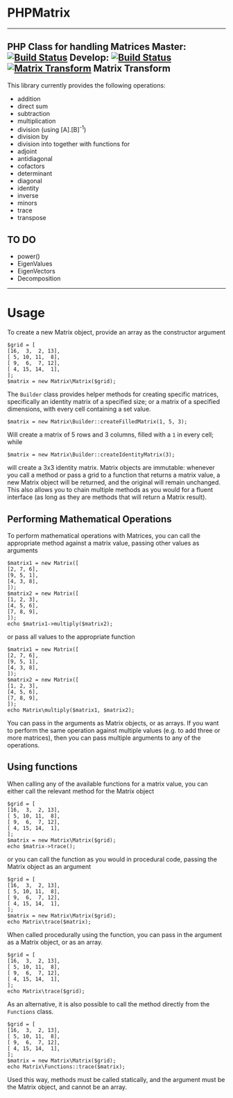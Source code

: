 PHPMatrix
==========
---
PHP Class for handling Matrices
Master: [![Build Status](https://travis-ci.org/MarkBaker/PHPMatrix.png?branch=master)](http://travis-ci.org/MarkBaker/PHPMatrix)
Develop: [![Build Status](https://travis-ci.org/MarkBaker/PHPMatrix.png?branch=develop)](http://travis-ci.org/MarkBaker/PHPMatrix)
[![Matrix Transform](https://imgs.xkcd.com/comics/matrix_transform.png)](https://xkcd.com/184/)
Matrix Transform
---
This library currently provides the following operations:
- addition
- direct sum
- subtraction
- multiplication
- division (using [A].[B]<sup>-1</sup>)
- division by
- division into
together with functions for 
- adjoint
- antidiagonal
- cofactors
- determinant
- diagonal
- identity
- inverse
- minors
- trace
- transpose
## TO DO
- power()
- EigenValues
- EigenVectors
- Decomposition
---
# Usage
To create a new Matrix object, provide an array as the constructor argument
```
$grid = [
[16,  3,  2, 13],
[ 5, 10, 11,  8],
[ 9,  6,  7, 12],
[ 4, 15, 14,  1],
];
$matrix = new Matrix\Matrix($grid);
```
The `Builder` class provides helper methods for creating specific matrices, specifically an identity matrix of a specified size; or a matrix of a specified dimensions, with every cell containing a set value.
```
$matrix = new Matrix\Builder::createFilledMatrix(1, 5, 3);
```
Will create a matrix of 5 rows and 3 columns, filled with a `1` in every cell; while
```
$matrix = new Matrix\Builder::createIdentityMatrix(3);
```
will create a 3x3 identity matrix.
Matrix objects are immutable: whenever you call a method or pass a grid to a function that returns a matrix value, a new Matrix object will be returned, and the original will remain unchanged. This also allows you to chain multiple methods as you would for a fluent interface (as long as they are methods that will return a Matrix result).
## Performing Mathematical Operations
To perform mathematical operations with Matrices, you can call the appropriate method against a matrix value, passing other values as arguments
```
$matrix1 = new Matrix([
[2, 7, 6],
[9, 5, 1],
[4, 3, 8],
]);
$matrix2 = new Matrix([
[1, 2, 3],
[4, 5, 6],
[7, 8, 9],
]);
echo $matrix1->multiply($matrix2);
```
or pass all values to the appropriate function
```
$matrix1 = new Matrix([
[2, 7, 6],
[9, 5, 1],
[4, 3, 8],
]);
$matrix2 = new Matrix([
[1, 2, 3],
[4, 5, 6],
[7, 8, 9],
]);
echo Matrix\multiply($matrix1, $matrix2);
```
You can pass in the arguments as Matrix objects, or as arrays.
If you want to perform the same operation against multiple values (e.g. to add three or more matrices), then you can pass multiple arguments to any of the operations.
## Using functions
When calling any of the available functions for a matrix value, you can either call the relevant method for the Matrix object
```
$grid = [
[16,  3,  2, 13],
[ 5, 10, 11,  8],
[ 9,  6,  7, 12],
[ 4, 15, 14,  1],
];
$matrix = new Matrix\Matrix($grid);
echo $matrix->trace();
```
or you can call the function as you would in procedural code, passing the Matrix object as an argument 
```
$grid = [
[16,  3,  2, 13],
[ 5, 10, 11,  8],
[ 9,  6,  7, 12],
[ 4, 15, 14,  1],
];
$matrix = new Matrix\Matrix($grid);
echo Matrix\trace($matrix);
```
When called procedurally using the function, you can pass in the argument as a Matrix object, or as an array.
```
$grid = [
[16,  3,  2, 13],
[ 5, 10, 11,  8],
[ 9,  6,  7, 12],
[ 4, 15, 14,  1],
];
echo Matrix\trace($grid);
```
As an alternative, it is also possible to call the method directly from the `Functions` class.
```
$grid = [
[16,  3,  2, 13],
[ 5, 10, 11,  8],
[ 9,  6,  7, 12],
[ 4, 15, 14,  1],
];
$matrix = new Matrix\Matrix($grid);
echo Matrix\Functions::trace($matrix);
```
Used this way, methods must be called statically, and the argument must be the Matrix object, and cannot be an array.
